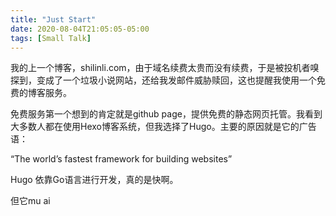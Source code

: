 ```yaml
---
title: "Just Start"
date: 2020-08-04T21:05:05-05:00
tags: [Small Talk]
---
```

我的上一个博客，shilinli.com，由于域名续费太贵而没有续费，于是被投机者嗅探到，变成了一个垃圾小说网站，还给我发邮件威胁赎回，这也提醒我使用一个免费的博客服务。

免费服务第一个想到的肯定就是github page，提供免费的静态网页托管。我看到大多数人都在使用Hexo博客系统，但我选择了Hugo。主要的原因就是它的广告语：

“The world’s fastest framework for building websites”

Hugo 依靠Go语言进行开发，真的是快啊。

但它mu ai
